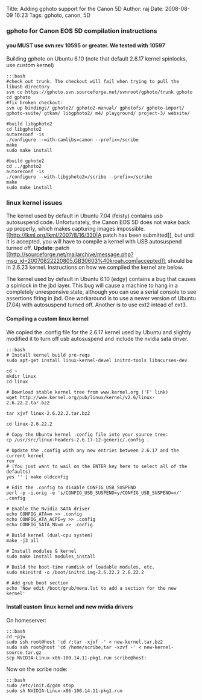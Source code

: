 Title:  Adding gphoto support for the Canon 5D
Author: raj
Date:   2008-08-09 16:23
Tags:   gphoto, canon, 5D

### gphoto for Canon EOS 5D compilation instructions
#### you MUST use svn rev 10595 or greater. We tested with 10597

Building gphoto on Ubuntu 6.10 (note that default 2.6.17 kernel spinlocks, use custom kernel)


    :::bash
    #check out trunk. The checkout will fail when trying to pull the libusb directory
    svn co https://gphoto.svn.sourceforge.net/svnroot/gphoto/trunk gphoto
    cd gphoto
    #fix broken checkout:
    svn up bindings/ gphoto2/ gphoto2-manual/ gphotofs/ gphoto-import/ gphoto-suite/ gtkam/ libgphoto2/ m4/ playground/ project-3/ website/

    #build libgphoto2
    cd libgphoto2
    autoreconf -is
    ./configure --with-camlibs=canon --prefix=/scribe
    make
    sudo make install

    #build gphoto2
    cd ../gphoto2
    autoreconf -is
    ./configure --with-libgphoto2=/scribe --prefix=/scribe
    make
    sudo make install


### linux kernel issues
The kernel used by default in Ubuntu 7.04 (feisty) contains usb autosuspend code. Unfortunately, the Canon EOS 5D does not wake back up properly, which makes capturing images impossible. [[http://lkml.org/lkml/2007/8/16/330|A patch has been submitted]], but until it is accepted, you will have to compile a kernel with USB autosuspend turned off. **Update**: patch [[http://sourceforge.net/mailarchive/message.php?msg_id=20070822220805.GB30603%40kroah.com|accepted]], should be in 2.6.23 kernel. Instructions on how we compiled the kernel are below.

The kernel used by default in Ubuntu 6.10 (edgy) contains a bug that causes a spinlock in the jbd layer. This bug will cause a machine to hang in a completely unresponsive state, although you can use a serial console to see assertions firing in jbd. One workaround is to use a newer version of Ubuntu (7.04) with autosuspend turned off. Another is to use ext2 intead of ext3.

#### Compiling a custom linux kernel

We copied the .config file for the 2.6.17 kernel used by Ubuntu and slightly modified it to turn off usb autosuspend and include the nvidia sata driver.

    :::bash
    # Install kernel build pre-reqs
    sudo apt-get install linux-kernel-devel initrd-tools libncurses-dev

    cd ~
    mkdir linux
    cd linux

    # Download stable kernel tree from www.kernel.org ('F' link)
    wget http://www.kernel.org/pub/linux/kernel/v2.6/linux-2.6.22.2.tar.bz2

    tar xjvf linux-2.6.22.2.tar.bz2

    cd linux-2.6.22.2

    # Copy the Ubuntu kernel .config file into your source tree:
    cp /usr/src/linux-headers-2.6.17-12-generic/.config .

    # Update the .config with any new entries between 2.6.17 and the current kernel
    rev
    # (You just want to wail on the ENTER key here to select all of the defaults)
    yes '' | make oldconfig

    # Edit the .config to disable CONFIG_USB_SUSPEND
    perl -p -i.orig -e 's/CONFIG_USB_SUSPEND=y/CONFIG_USB_SUSPEND=n/' .config

    # Enable the Nvidia SATA driver
    echo CONFIG_ATA=m >> .config
    echo CONFIG_ATA_ACPI=y >> .config
    echo CONFIG_SATA_NV=m >> .config

    # Build kernel (dual-cpu system)
    make -j3 all

    # Install modules & kernel
    sudo make install modules_install

    # Build the boot-time ramdisk of loadable modules, etc.
    sudo mkinitrd -o /boot/initrd.img-2.6.22.2 2.6.22.2

    # Add grub boot section
    echo 'Now edit /boot/grub/menu.lst to add a section for the new kernel'


#### Install custom linux kernel and new nvidia drivers
On homeserver:

    :::bash
    cd ~pjw
    sudo ssh root@host 'cd /;tar -xjvf -' < new-kernel.tar.bz2
    sudo ssh root@host 'cd /home/scribe;tar -xzvf -' < new-kernel-source.tar.gz
    scp NVIDIA-Linux-x86-100.14.11-pkg1.run scribe@host:


Now on the scribe node:

    :::bash
    sudo /etc/init.d/gdm stop
    sudo sh NVIDIA-Linux-x86-100.14.11-pkg1.run
